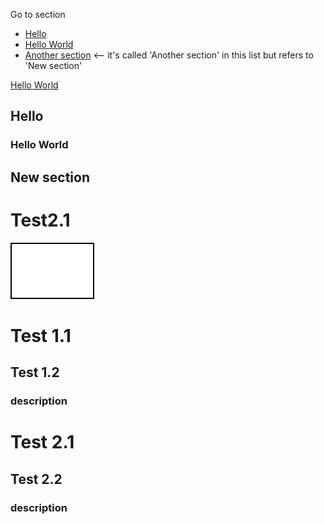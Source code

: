 
Go to section
* [Hello](#hello)  
* [Hello World](#hello-world)
* [Another section](#new-section) <-- it's called 'Another section' in this list but refers to 'New section'

[Hello World](#Hello%20World)
## Hello
### Hello World
## New section


# Test2.1

![](.gitbook/assets/image%20%283%29.png)

# Test 1.1

## Test 1.2

### description


# Test 2.1

## Test 2.2

### description

